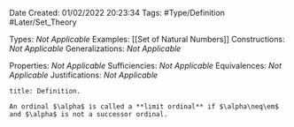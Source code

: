 <div class="topSpace"></div>

Date Created: 01/02/2022 20:23:34
Tags: #Type/Definition #Later/Set_Theory

Types: _Not Applicable_
Examples: [[Set of Natural Numbers]]
Constructions: _Not Applicable_
Generalizations: _Not Applicable_

Properties: _Not Applicable_
Sufficiencies: _Not Applicable_
Equivalences: _Not Applicable_
Justifications: _Not Applicable_

``` ad-Definition
title: Definition.

An ordinal $\alpha$ is called a **limit ordinal** if $\alpha\neq\em$ and $\alpha$ is not a successor ordinal.

```
